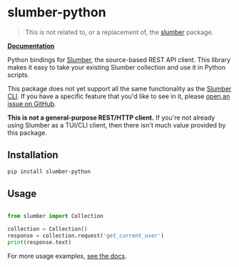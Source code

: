 # slumber-python

> This is not related to, or a replacement of, the [slumber](https://pypi.org/project/slumber/) package.

[**Documentation**](https://slumber.lucaspickering.me/integration/python.html)

Python bindings for [Slumber](https://slumber.lucaspickering.me/), the source-based REST API client. This library makes it easy to take your existing Slumber collection and use it in Python scripts.

This package does not yet support all the same functionality as the [Slumber CLI](https://slumber.lucaspickering.me/user_guide/cli/index.html). If you have a specific feature that you'd like to see in it, please [open an issue on GitHub](https://github.com/LucasPickering/slumber/issues/new/choose).

**This is not a general-purpose REST/HTTP client.** If you're not already using Slumber as a TUI/CLI client, then there isn't much value provided by this package.

## Installation

```sh
pip install slumber-python
```

## Usage

```py

from slumber import Collection

collection = Collection()
response = collection.request('get_current_user')
print(response.text)
```

For more usage examples, [see the docs](https://slumber.lucaspickering.me/integration/python.html).
